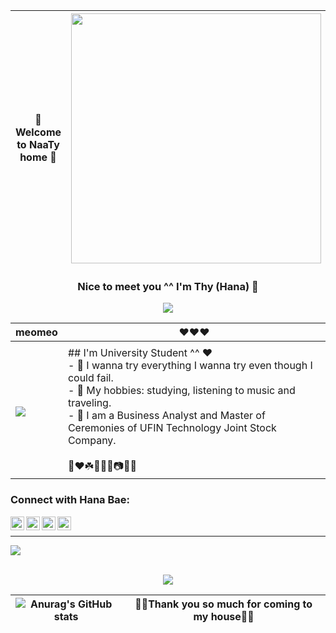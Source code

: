 <div align="center">

| 🐇 Welcome to NaaTy home 🐇 | <div align="center"><img src="https://media1.giphy.com/avatars/ariru/aMeIqTaYn87j.gif" width="400px"/></div> |
| -------- | -------- |

</div>

<div align="center">

  ### Nice to meet you ^^ I'm Thy (Hana) 🦢

</div>


<div id="header" align="center">
  <img src="https://i.pinimg.com/originals/77/55/12/775512d222eb9562371cf24ca66ff790.gif"/>
</div>

| meomeo | ❤️❤️❤️ |
| --- | --- |
| <div align="center">
  <img src="https://media0.giphy.com/media/9HIwpKaerZ3z6RTTyW/giphy.gif"/></div> | ## I'm University Student ^^ ❤️<br>- 🥰 I wanna try everything I wanna try even though I could fail.<br>- 🌸 My hobbies: studying, listening to music and traveling.<br>- 🎀 I am a Business Analyst and Master of Ceremonies of UFIN Technology Joint Stock Company.<br><br>🥺❤️☘️🌸🌈🍒📷💎🎀 |


### Connect with Hana Bae:

<a href="https://twitter.com/OrieHana"><img align="left" alt="OrieHana| Twitter" width="22px" src="https://cdn.jsdelivr.net/npm/simple-icons@v3/icons/twitter.svg" /></a>
<a href="https://www.linkedin.com/in/thyy-nh%C3%A3-646867216//"><img align="left" alt="thyy-nh%C3%A3-646867216| LinkedIn" width="22px" src="https://cdn.jsdelivr.net/npm/simple-icons@v3/icons/linkedin.svg" /></a>
<a href="https://www.instagram.com/naaty.hgbae._/"><img align="left" alt="__almira.hana| Instagram" width="22px" src="https://cdn.jsdelivr.net/npm/simple-icons@v3/icons/instagram.svg" /></a>
<a href="https://www.facebook.com/OrieSocuteee/"><img align="left" alt="OrieSocuteee| Facebook" width="22px" src="https://cdn.jsdelivr.net/npm/simple-icons@v3/icons/facebook.svg" /></a>



<br/>

---
![](https://komarev.com/ghpvc/?username=thynhacute&color=ff69b4)
<br/> <br/>
<div align="center">

![](https://github-profile-summary-cards.vercel.app/api/cards/profile-details?username=thynhacute&theme=monokai)
<br/>

</div>

<div align="center">

| ![Anurag's GitHub stats](https://github-readme-stats.vercel.app/api?username=thynhacute&show_icons=true&theme=radical) | 🌸🌸Thank you so much for coming to my house🌸🌸 |
| -------- | -------- |
  


</div>


